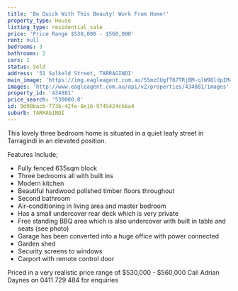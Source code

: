 ```yaml
---
title: 'Be Quick With This Beauty! Work From Home!'
property_type: House
listing_type: residential_sale
price: 'Price Range $530,000 - $560,000'
rent: null
bedrooms: 3
bathrooms: 2
cars: 1
status: Sold
address: '51 Salkeld Street, TARRAGINDI'
main_image: 'https://img.eagleagent.com.au/55mzCUgfT67TRjBM-qlW9OldpIM=/1280x854/smart/https://s3-us-west-2.amazonaws.com/eagleagent-orig/images/6818556/104666222-image-M.jpg'
images: 'http://www.eagleagent.com.au/api/v2/properties/434881/images'
property_id: '434881'
price_search: '530000.0'
id: 9d98bacb-773b-42fe-8e16-9745424c66a4
suburb: TARRAGINDI
---
```

This lovely three bedroom home is situated in a quiet leafy street in Tarragindi in an elevated position.

Features Include;

 -  Fully fenced 635sqm block
 -  Three bedrooms all with built ins
 -  Modern kitchen
 -  Beautiful hardwood polished timber floors throughout
 -  Second bathroom
 -  Air-conditioning in living area and master bedroom
 -  Has a small undercover rear deck which is very private
 -  Free standing BBQ area which is also undercover with built in table and seats (see photo)
 -  Garage has been converted into a huge office with power connected
 -  Garden shed
 -  Security screens to windows
 -  Carport with remote control door

Priced in a very realistic price range of $530,000 - $560,000
Call Adrian Daynes on 0411 729 484 for enquiries